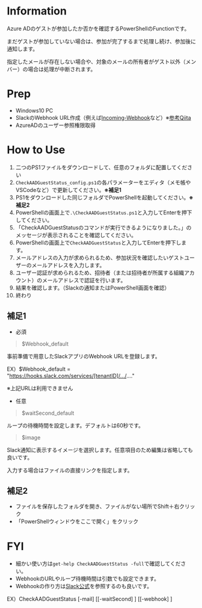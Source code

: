 # Information

Azure ADのゲストが参加したか否かを確認するPowerShellのFunctionです。

まだゲストが参加していない場合は、参加が完了するまで処理し続け、参加後に通知します。

指定したメールが存在しない場合や、対象のメールの所有者がゲスト以外（メンバー）の場合は処理が中断されます。

# Prep

- Windows10 PC
- SlackのWebhook URL作成（例えば[Incoming-Webhook](https://slack.com/services/new/incoming-webhook)など）※[参考Qiita](https://qiita.com/vmmhypervisor/items/18c99624a84df8b31008)
- AzureADのユーザー参照権限取得

# How to Use

1. 二つのPS1ファイルをダウンロードして、任意のフォルダに配置してください
0. `CheckAADGuestStatus_config.ps1`の各パラメーターをエディタ（メモ帳やVSCodeなど）で更新してください。**※補足1**
0. PS1をダウンロードした同じフォルダでPowerShellを起動してください。**※補足2**
0. PowerShellの画面上で`.\CheckAADGuestStatus.ps1`と入力してEnterを押下してください。
0. 「CheckAADGuestStatusのコマンドが実行できるようになりました。」のメッセージが表示されることを確認してください。
0. PowerShellの画面上で`CheckAADGuestStatus`と入力してEnterを押下します。
0. メールアドレスの入力が求められるため、参加状況を確認したいゲストユーザーのメールアドレスを入力します。
0. ユーザー認証が求められるため、招待者（または招待者が所属する組織アカウント）のメールアドレスで認証を行います。
0. 結果を確認します。（Slackの通知またはPowerShell画面を確認）
0. 終わり

## 補足1
- 必須
 > $Webhook_default
 
  事前準備で用意したSlackアプリのWebhook URLを登録します。
 
 EX）$Webhook_default = "https://hooks.slack.com/services/[tenantID]/.../...."
 
 ※上記URLは利用できません

- 任意
 > $waitSecond_default
 
 ループの待機時間を設定します。デフォルトは60秒です。
 
 > $image
 
 Slack通知に表示するイメージを選択します。任意項目のため編集は省略しても良いです。
 
 入力する場合はファイルの直接リンクを指定します。

## 補足2
- ファイルを保存したフォルダを開き、ファイルがない場所でShift＋右クリック
- 「PowerShellウィンドウをここで開く」をクリック

# FYI

- 細かい使い方は`get-help CheckAADGuestStatus -full`で確認してください。
- WebhookのURLやループ待機時間は引数でも設定できます。
- Webhookの作り方は[Slack公式](https://slack.com/intl/ja-jp/help/articles/115005265063)を参照するのも良いです。

EX）CheckAADGuestStatus [-mail] <string> [[-waitSecond] <string>] [[-webhook] <string>]
